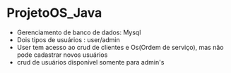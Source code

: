 # ProjetoOS_Java
- Gerenciamento de banco de dados: Mysql
- Dois tipos de usuários : user/admin
- User tem acesso ao crud de clientes e Os(Ordem de serviço), mas não pode cadastrar novos usuários
- crud de usuários disponível somente para admin's
